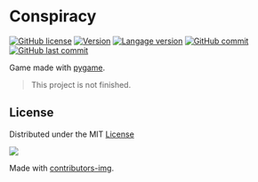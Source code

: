 # Conspiracy

[![GitHub license](https://img.shields.io/github/license/wilfriedaugeard/Conspiracy)](https://github.com/wilfriedaugeard/Conspiracy/blob/master/LICENSE)
[![Version](https://img.shields.io/badge/version-1.0.0-green)](https://img.shields.io/badge/version-1.0.0-green)
[![Langage version](https://img.shields.io/badge/python-v3.6.9-blue?logo=python&logoColor=white)](https://www.python.org/)
[![GitHub commit](https://badgen.net/github/commits/wilfriedaugeard/Conspiracy/)](https://github.com/wilfriedaugeard/Conspiracy/commits) 
[![GitHub last commit](https://img.shields.io/github/last-commit/wilfriedaugeard/Conspiracy)](https://github.com/wilfriedaugeard/Conspiracy/commits)

Game made with [pygame](https://www.pygame.org/news).
> This project is not finished. 

## License

Distributed under the MIT [License](https://github.com/wilfriedaugeard/Conspiracy/blob/master/LICENSE)

<a href="https://github.com/wilfriedaugeard/Conspiracy/graphs/contributors">
  <img src="https://contributors-img.firebaseapp.com/image?repo=wilfriedaugeard/Conspiracy" />
</a>

Made with [contributors-img](https://contributors-img.firebaseapp.com).
